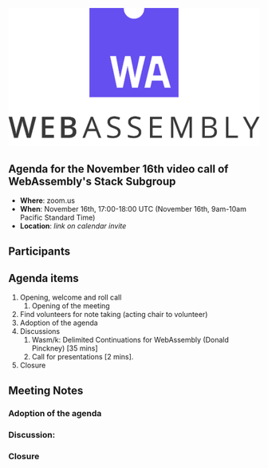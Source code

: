 ![WebAssembly logo](/images/WebAssembly.png)

## Agenda for the November 16th video call of WebAssembly's Stack Subgroup

- **Where**: zoom.us
- **When**: November 16th, 17:00-18:00 UTC (November 16th, 9am-10am Pacific Standard Time)
- **Location**: *link on calendar invite*


## Participants



## Agenda items

1. Opening, welcome and roll call
    1. Opening of the meeting
1. Find volunteers for note taking (acting chair to volunteer)
1. Adoption of the agenda
1. Discussions
   1. Wasm/k: Delimited Continuations for WebAssembly (Donald Pinckney) [35 mins]
   1. Call for presentations [2 mins].
1. Closure

## Meeting Notes

### Adoption of the agenda

### Discussion:


### Closure
